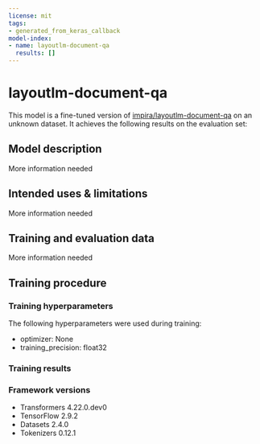 ```yaml
---
license: mit
tags:
- generated_from_keras_callback
model-index:
- name: layoutlm-document-qa
  results: []
---
```


<!-- This model card has been generated automatically according to the information Keras had access to. You should
probably proofread and complete it, then remove this comment. -->

# layoutlm-document-qa

This model is a fine-tuned version of [impira/layoutlm-document-qa](https://huggingface.co/impira/layoutlm-document-qa) on an unknown dataset.
It achieves the following results on the evaluation set:


## Model description

More information needed

## Intended uses & limitations

More information needed

## Training and evaluation data

More information needed

## Training procedure

### Training hyperparameters

The following hyperparameters were used during training:
- optimizer: None
- training_precision: float32

### Training results



### Framework versions

- Transformers 4.22.0.dev0
- TensorFlow 2.9.2
- Datasets 2.4.0
- Tokenizers 0.12.1
